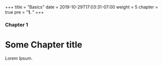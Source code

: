 +++
title = "Basics"
date = 2019-10-29T17:03:31-07:00
weight = 5
chapter = true
pre = "<b>1. </b>"
+++

### Chapter 1

# Some Chapter title

Lorem Ipsum.